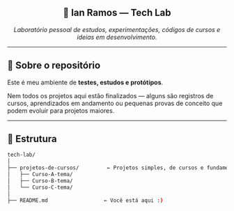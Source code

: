 <h2 align="center">🧪 Ian Ramos — Tech Lab</h2>

<p align="center">
  <em>Laboratório pessoal de estudos, experimentações, códigos de cursos e ideias em desenvolvimento.</em>
</p>

---

## 🧠 Sobre o repositório

Este é meu ambiente de **testes, estudos e protótipos**.

Nem todos os projetos aqui estão finalizados — alguns são registros de cursos, aprendizados em andamento ou pequenas provas de conceito que podem evoluir para projetos maiores.

---

## 📁 Estrutura

```bash
tech-lab/
│
├── projetos-de-cursos/         ← Projetos simples, de cursos e fundamentos
│   ├── Curso-A-tema/
│   ├── Curso-B-tema/
│   └── Curso-C-tema/
│
├── README.md                  ← Você está aqui :)
